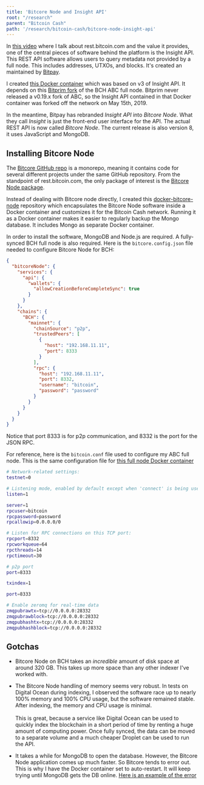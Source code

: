 ```yaml
---
title: 'Bitcore Node and Insight API'
root: "/research"
parent: "Bitcoin Cash"
path: '/research/bitcoin-cash/bitcore-node-insight-api'
---
```


In [this video](https://www.youtube.com/watch?v=o0FfW5rZPFs) where I talk about
rest.bitcoin.com and the value it provides, one of the central pieces of
software behind the platform is the Insight API. This REST API software allows
users to query metadata not provided by a full node. This includes addresses,
UTXOs, and blocks. It's created an maintained by [Bitpay](https://bitpay.com/).

I created [this Docker container](https://github.com/christroutner/insight-docker)
which was based on v3 of Insight API. It depends on
this [Bitprim fork](https://github.com/bitprim/bitcoin-abc/blob/0.18.0-bitcore/doc/build-unix.md) of
the BCH ABC full node. Bitprim never released a v0.19.x fork of ABC, so the
Insight API contained in that Docker container was forked off the network on
May 15th, 2019.

In the meantime, Bitpay has rebranded *Insight API* into *Bitcore Node*. What they
call *Insight* is just the front-end user interface for the API. The actual
REST API is now called *Bitcore Node*. The current release is also version 8,
it uses JavaScript and MongoDB.

## Installing Bitcore Node
The [Bitcore GitHub repo](https://github.com/bitpay/bitcore) is a monorepo,
meaning it contains code for several different projects under the same
GitHub repository. From the standpoint of rest.bitcoin.com, the only package
of interest is
the [Bitcore Node package](https://github.com/bitpay/bitcore/tree/master/packages/bitcore-node).

Instead of dealing with Bitcore node directly, I created
this [docker-bitcore-node](https://github.com/christroutner/docker-bitcore-node)
repository which encapsulates the Bitcore Node software inside a Docker container
and customizes it for the Bitcoin Cash network.
Running it as a Docker container makes it easier to regularly backup the Mongo
database. It includes Mongo as separate Docker container.

In order to install the software, MongoDB and Node.js are required. A fully-synced
BCH full node is also required. Here is the `bitcore.config.json` file needed
to configure Bitcore Node for BCH:

```json
{
  "bitcoreNode": {
    "services": {
      "api": {
        "wallets": {
          "allowCreationBeforeCompleteSync": true
        }
      }
    },
    "chains": {
      "BCH": {
        "mainnet": {
          "chainSource": "p2p",
          "trustedPeers": [
            {
              "host": "192.168.11.11",
              "port": 8333
            }
          ],
          "rpc": {
            "host": "192.168.11.11",
            "port": 8332,
            "username": "bitcoin",
            "password": "password"
          }
        }
      }
    }
  }
}

```

Notice that port 8333 is for p2p communication, and 8332 is the port for the
JSON RPC.

For reference, here is the `bitcoin.conf` file used to configure my ABC full node.
This is the same configuration file
for [this full node Docker container](https://github.com/christroutner/docker-abc)

```bash
# Network-related settings:
testnet=0

# Listening mode, enabled by default except when 'connect' is being used
listen=1

server=1
rpcuser=bitcoin
rpcpassword=password
rpcallowip=0.0.0.0/0

# Listen for RPC connections on this TCP port:
rpcport=8332
rpcworkqueue=64
rpcthreads=14
rpctimeout=30

# p2p port
port=8333

txindex=1

port=8333

# Enable zeromq for real-time data
zmqpubrawtx=tcp://0.0.0.0:28332
zmqpubrawblock=tcp://0.0.0.0:28332
zmqpubhashtx=tcp://0.0.0.0:28332
zmqpubhashblock=tcp://0.0.0.0:28332
```

## Gotchas
- Bitcore Node on BCH takes an *incredible* amount of disk space at around
320 GB. This takes up more space than any other indexer I've worked with.

- The Bitcore Node handling of memory seems very robust. In tests on Digital
Ocean during indexing, I observed the software race up to nearly 100% memory
and 100% CPU usage, but the software remained stable. After indexing, the
memory and CPU usage is minimal.<br /><br />
This is great, because a service like Digital Ocean can be used to quickly
index the blockchain in a short period of time by renting a huge amount of
computing power. Once fully synced, the data can be moved to a separate volume
and a much cheaper Droplet can be used to run the API.

- It takes a while for MongoDB to
open the database. However, the Bitcore Node application comes up much faster.
So Bitcore tends to error out. This is why I have the Docker container set
to auto-restart. It will keep trying until MongoDB gets the DB online.
[Here is an example of the error](/blog/bitcore-mongodb-error)
